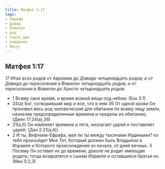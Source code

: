 ```yaml
---
title: Матфея 1:17
tags: 
- Авраам
- Давид
- Вавилон
- род
- сорок_два
- рождение
- Иисус
---
```

## Матфея 1:17

*17 Итак всех родов от Авраама до Давида четырнадцать родов; и от Давида до переселения в Вавилон четырнадцать родов; и от переселения в Вавилон до Христа четырнадцать родов.*

- 1 Всему свое время, и время всякой вещи под небом: (Екк 3:1)
- 24(а) Бог, сотворивший мир и все, что в нем 26 От одной крови Он произвел весь род человеческий для обитания по всему лицу земли, назначив предопределенные времена и пределы их обитанию, (Деян 17:24(а),26)
- 21(а,б) Он изменяет времена и лета, низлагает царей и поставляет царей; (Дан 2:21(а,б))
- 2 И ты, Вифлеем-Ефрафа, мал ли ты между тысячами Иудиными? из тебя произойдет Мне Тот, Который должен быть Владыкою в Израиле и Которого происхождение из начала, от дней вечных. 3 Посему Он оставит их до времени, доколе не родит имеющая родить; тогда возвратятся к сынам Израиля и оставшиеся братья их. (Мих 5:2,3)